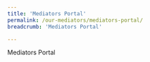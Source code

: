 ```yaml
---
title: 'Mediators Portal'
permalink: /our-mediators/mediators-portal/
breadcrumb: 'Mediators Portal'

---
```



Mediators Portal
